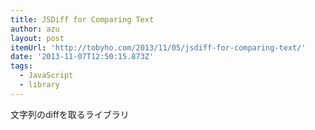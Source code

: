 ```yaml
---
title: JSDiff for Comparing Text
author: azu
layout: post
itemUrl: 'http://tobyho.com/2013/11/05/jsdiff-for-comparing-text/'
date: '2013-11-07T12:50:15.873Z'
tags:
  - JavaScript
  - library
---
```

文字列のdiffを取るライブラリ
